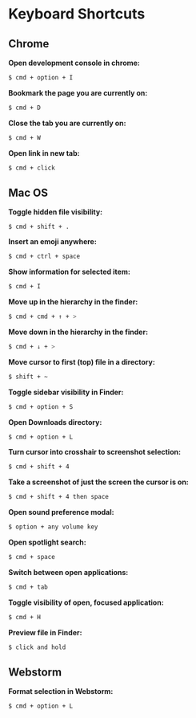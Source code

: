 <!-----------------------------
 ____ ____ ____ ____ ____ ____
||n |||o |||d |||o |||j |||o ||
||__|||__|||__|||__|||__|||__||
|/__\|/__\|/__\|/__\|/__\|/__\|

------------------------------->

# **Keyboard Shortcuts**

## **Chrome**

**Open development console in chrome:**
```bash
$ cmd + option + I
```

**Bookmark the page you are currently on:**
```bash
$ cmd + D
```

**Close the tab you are currently on:**
```bash
$ cmd + W
```

**Open link in new tab:**
```bash
$ cmd + click
```


## **Mac OS**

**Toggle hidden file visibility:**
```
$ cmd + shift + .
```

**Insert an emoji anywhere:**
```bash
$ cmd + ctrl + space
```

**Show information for selected item:**
```bash
$ cmd + I
```

**Move up in the hierarchy in the finder:**
```bash
$ cmd + cmd + ↑ + >
```

**Move down in the hierarchy in the finder:**
```bash
$ cmd + ↓ + >
```

**Move cursor to first (top) file in a directory:**
```bash
$ shift + ~
```

**Toggle sidebar visibility in Finder:**
```bash
$ cmd + option + S
```

**Open Downloads directory:**
```bash
$ cmd + option + L
```

**Turn cursor into crosshair to screenshot selection:**
```bash
$ cmd + shift + 4
```

**Take a screenshot of just the screen the cursor is on:**
```bash
$ cmd + shift + 4 then space
```

**Open sound preference modal:**
```bash
$ option + any volume key
```

**Open spotlight search:**
```bash
$ cmd + space
```

**Switch between open applications:**
```bash
$ cmd + tab
```

**Toggle visibility of open, focused application:**
```bash
$ cmd + H
```

**Preview file in Finder:**
```bash
$ click and hold
```

## **Webstorm**

**Format selection in Webstorm:**
```bash
$ cmd + option + L
```
